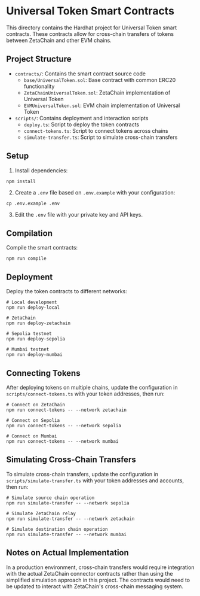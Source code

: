 # Universal Token Smart Contracts

This directory contains the Hardhat project for Universal Token smart contracts. These contracts allow for cross-chain transfers of tokens between ZetaChain and other EVM chains.

## Project Structure

- `contracts/`: Contains the smart contract source code
  - `base/UniversalToken.sol`: Base contract with common ERC20 functionality
  - `ZetaChainUniversalToken.sol`: ZetaChain implementation of Universal Token
  - `EVMUniversalToken.sol`: EVM chain implementation of Universal Token
- `scripts/`: Contains deployment and interaction scripts
  - `deploy.ts`: Script to deploy the token contracts
  - `connect-tokens.ts`: Script to connect tokens across chains
  - `simulate-transfer.ts`: Script to simulate cross-chain transfers

## Setup

1. Install dependencies:
```
npm install
```

2. Create a `.env` file based on `.env.example` with your configuration:
```
cp .env.example .env
```

3. Edit the `.env` file with your private key and API keys.

## Compilation

Compile the smart contracts:

```
npm run compile
```

## Deployment

Deploy the token contracts to different networks:

```
# Local development
npm run deploy-local

# ZetaChain
npm run deploy-zetachain

# Sepolia testnet
npm run deploy-sepolia

# Mumbai testnet
npm run deploy-mumbai
```

## Connecting Tokens

After deploying tokens on multiple chains, update the configuration in `scripts/connect-tokens.ts` with your token addresses, then run:

```
# Connect on ZetaChain
npm run connect-tokens -- --network zetachain

# Connect on Sepolia
npm run connect-tokens -- --network sepolia

# Connect on Mumbai
npm run connect-tokens -- --network mumbai
```

## Simulating Cross-Chain Transfers

To simulate cross-chain transfers, update the configuration in `scripts/simulate-transfer.ts` with your token addresses and accounts, then run:

```
# Simulate source chain operation
npm run simulate-transfer -- --network sepolia

# Simulate ZetaChain relay
npm run simulate-transfer -- --network zetachain

# Simulate destination chain operation
npm run simulate-transfer -- --network mumbai
```

## Notes on Actual Implementation

In a production environment, cross-chain transfers would require integration with the actual ZetaChain connector contracts rather than using the simplified simulation approach in this project. The contracts would need to be updated to interact with ZetaChain's cross-chain messaging system.

